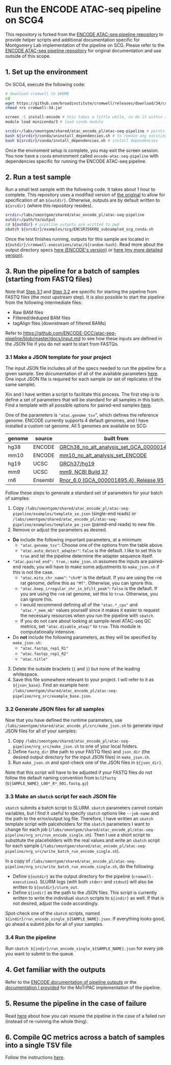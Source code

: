 # Run the ENCODE ATAC-seq pipeline on SCG4

This repository is forked from the [ENCODE ATAC-seq pipeline repository](https://github.com/ENCODE-DCC/atac-seq-pipeline) to provide helper scripts and additional documentation specific for Montgomery Lab implementation of the pipeline on SCG. Please refer to the [ENCODE ATAC-seq pipeline repository](https://github.com/ENCODE-DCC/atac-seq-pipeline) for original documentation and use outside of this scope. 

## 1. Set up the environment  

On SCG4, execute the following code:
```bash
# download cromwell to $HOME
cd 
wget https://github.com/broadinstitute/cromwell/releases/download/34/cromwell-34.jar
chmod +rx cromwell-34.jar

screen -S install-encode # this takes a little while, so do it within a screen session 
module load miniconda/3 # load conda module

srcdir=/labs/smontgom/shared/atac_encode_pl/atac-seq-pipeline # points to pipeline code
bash ${srcdir}/conda/uninstall_dependencies.sh # to remove any existing pipeline env
bash ${srcdir}/conda/install_dependencies.sh # install dependencies 
```
Once the enviroment setup is complete, you may exit the screen session. You now have a `conda` environment called `encode-atac-seq-pipeline` with dependencies specific for running the ENCODE ATAC-seq pipeline. 

## 2. Run a test sample 

Run a small test sample with the following code. It takes about 1 hour to complete. This repository uses a modified version of [the original](https://github.com/ENCODE-DCC/atac-seq-pipeline/blob/master/examples/scg/ENCSR356KRQ_subsampled_scg_conda.sh) to allow for specification of an `${outdir}`. Otherwise, outputs are by default written to `${srcdir}` (where this repository resides). 

```bash
srcdir=/labs/smontgom/shared/atac_encode_pl/atac-seq-pipeline
outdir=/path/to/output
cd ${outdir} # pipeline outputs are writted to pwd
sbatch ${srcdir}/examples/scg/ENCSR356KRQ_subsampled_scg_conda.sh
```
Once the test finishes running, outputs for this sample are located in `${outdir}/cromwell-executions/atac/${random-hash}`. Read more about the output directory specs [here (ENCODE's version)](https://github.com/ENCODE-DCC/atac-seq-pipeline/blob/master/docs/output.md) or [here (my more detailed version)](https://github.com/nicolerg/motrpac_atac_mop#43-output-directory-structure). 

## 3. Run the pipeline for a batch of samples (starting from FASTQ files)

Note that [Step 3.1](https://github.com/nicolerg/atac-seq-pipeline#31-make-a-json-template-for-your-project) and [Step 3.2](https://github.com/nicolerg/atac-seq-pipeline#32-generate-json-files-for-all-samples) are specific for starting the pipeline from FASTQ files (the most upstream step). It is also possible to start the pipeline from the following intermediate files:  
* Raw BAM files  
* Filtered/deduped BAM files  
* tagAlign files (downstream of filtered BAMs)   

Refer to https://github.com/ENCODE-DCC/atac-seq-pipeline/blob/master/docs/input.md to see how these inputs are defined in the JSON file if you do not want to start from FASTQs.    

### 3.1 Make a JSON template for your project

The input JSON file includes all of the specs needed to run the pipeline for a given sample. See documentation of all of the available parameters [here](https://github.com/ENCODE-DCC/atac-seq-pipeline/blob/master/docs/input.md). One input JSON file is required for each sample (or set of replicates of the same sample). 

Xin and I have written a script to facilitate this process. The first step is to define a set of parameters that will be standard for all samples in this batch. Find a template with all possible options for paired-end samples [here](https://github.com/ENCODE-DCC/atac-seq-pipeline/blob/master/examples/template_pe.json).  

One of the parameters is `"atac.genome_tsv`", which defines the reference genome. ENCODE currently supports 4 default genomes, and I have installed a custom rat genome. All 5 genomes are available on SCG:

|genome|source|built from|TSV path|
|-|-|-|-|
|hg38|ENCODE|[GRCh38_no_alt_analysis_set_GCA_000001405](https://www.encodeproject.org/files/GRCh38_no_alt_analysis_set_GCA_000001405.15/@@download/GRCh38_no_alt_analysis_set_GCA_000001405.15.fasta.gz)|`/reference/ENCODE/pipeline_genome_data/hg38_scg.tsv`|
|mm10|ENCODE|[mm10_no_alt_analysis_set_ENCODE](https://www.encodeproject.org/files/mm10_no_alt_analysis_set_ENCODE/@@download/mm10_no_alt_analysis_set_ENCODE.fasta.gz)|`/reference/ENCODE/pipeline_genome_data/mm10_scg.tsv`|
|hg19|UCSC|[GRCh37/hg19](http://hgdownload.cse.ucsc.edu/goldenpath/hg19/encodeDCC/referenceSequences/male.hg19.fa.gz)|
|mm9|UCSC|[mm9, NCBI Build 37](<http://hgdownload.cse.ucsc.edu/goldenPath/mm9/bigZips/mm9.2bit>)|`/reference/ENCODE/pipeline_genome_data/mm9_scg.tsv`|
|rn6|Ensembl|[Rnor_6.0 (GCA_000001895.4), Release 95](<ftp://ftp.ensembl.org/pub/release-95/fasta/rattus_norvegicus/dna/>)|`/labs/smontgom/shared/atac_encode_pl/REFERENCES/rn6/rn6.tsv`|

Follow these steps to generate a standard set of parameters for your batch of samples:

1. Copy `/labs/smontgom/shared/atac_encode_pl/atac-seq-pipeline/examples/template_se.json` (single-end reads) or `/labs/smontgom/shared/atac_encode_pl/atac-seq-pipeline/examples/template_pe.json` (paired-end reads) to new file.  
2. Remove or adjust the parameters as desired.  
* **Do** include the following important parameters, at a minimum: 
    * `"atac.genome_tsv"`: Choose one of the options from the table above.
    * `"atac.auto_detect_adapter"`: `false` is the default. I like to set this to `true` and let the pipeline determine the adapter sequence itself.
* `"atac.paired_end": true,`: `make_json.sh` assumes the inputs are paired-end reads; you will have to make some adjustments to `make_json.sh` if this is not the case. 
    * `"atac.mito_chr_name"`: `"chrM"` is the default. If you are using the `rn6` rat genome, define this as `"MT"`. Otherwise, you can ignore this.
    * `"atac.keep_irregular_chr_in_bfilt_peak"`: `false` is the default. If you are using the `rn6` rat genome, set this to `true`. Otherwise, you can ignore this. 
    * I would recommend defining all of the `"atac.*_cpu"` and `"atac.*_mem_mb"` values yourself since it makes it easier to request the necessary resources when you run the pipeline with `sbatch`. 
    * If you do not care about looking at sample-level ATAC-seq QC metrics, set `"atac.disable_ataqc"` to `true`. This module is computationally intensive.
* Do **not** include the following parameters, as they will be specified by `make_json.sh`:
    * `"atac.fastqs_rep1_R1"`
    * `"atac.fastqs_rep1_R2"`
    * `"atac.title"`
3. Delete the outside brackets (`{` and `}`) but none of the leading whitespace.
4. Save this file somewhere relevant to your project. I will refer to it as `${json_base}`. Find an example here: `/labs/smontgom/shared/atac_encode_pl/atac-seq-pipeline/nrg_src/example_base.json`.  

### 3.2 Generate JSON files for all samples 

Now that you have defined the runtime parameters, use `/labs/smontgom/shared/atac_encode_pl/src/make_json.sh` to generate input JSON files for all of your samples:

1. Copy `/labs/smontgom/shared/atac_encode_pl/atac-seq-pipeline/nrg_src/make_json.sh` to one of your local folders.
2. Define `fastq_dir` (the path to your FASTQ files) and `json_dir` (the desired output directory for the input JSON files) in `make_json.sh`. 
3. Run `make_json.sh` and spot-check one of the JSON files in `${json_dir}`.  

Note that this script will have to be adjusted if your FASTQ files do not follow the default naming convention from `bcl2fastq` (`${SAMPLE_NAME}_L00*_R*_001.fastq.gz`)

### 3.3 Make an `sbatch` script for each JSON file  

`sbatch` submits a batch script to SLURM. `sbatch` parameters cannot contain variables, but I find it useful to specify `sbatch` options like `--job-name` and the path to the error/output log file. Therefore, I have written an `sbatch` template script with palceholders for the `sbatch` parameters I want to change for each job (`/labs/smontgom/shared/atac_encode_pl/atac-seq-pipeline/nrg_src/run_encode_single.sh`). Then I use a short script to substitute the placeholders with the real values and write an `sbatch` script for each sample (`/labs/smontgom/shared/atac_encode_pl/atac-seq-pipeline/nrg_src/write_batch_run_encode_single.sh`). 

In a copy of `/labs/smontgom/shared/atac_encode_pl/atac-seq-pipeline/nrg_src/write_batch_run_encode_single.sh`, do the following:
* Define `${outdir}` as the output directory for the pipeline (`cromwell-executions`). SLURM logs (with both `stderr` and `stdout`) will also be written to `${outdir}/slurm_out`. 
* Define `${indir}` as the path to the JSON files. This script is currently written to write the individual `sbatch` scripts to `${indir}` as well. If that is not desired, adjust the code accordingly. 

Spot-check one of the `sbatch` scripts, named `${indir}/run_encode_single_${SAMPLE_NAME}.json`. If everything looks good, go ahead a submit jobs for all of your samples.

### 3.4 Run the pipeline  

Run `sbatch ${indir}/run_encode_single_${SAMPLE_NAME}.json` for every job you want to submit to the queue. 

## 4. Get familiar with the outputs 

Refer to the [ENCODE documentation of pipeline outputs](https://github.com/ENCODE-DCC/atac-seq-pipeline/blob/master/docs/output.md) or the [documentation I provided](https://github.com/nicolerg/motrpac_atac_mop#43-output-directory-structure) for the MoTrPAC implementation of the pipeline.

## 5. Resume the pipeline in the case of failure

Read [here](https://github.com/ENCODE-DCC/atac-seq-pipeline/blob/master/utils/resumer/README.md) about how you can resume the pipeline in the case of a failed run (instead of re-running the whole thing). 

## 6. Compile QC metrics across a batch of samples into a single TSV file

Follow the instructions [here](https://github.com/ENCODE-DCC/atac-seq-pipeline/blob/master/utils/qc_jsons_to_tsv/README.md). 

